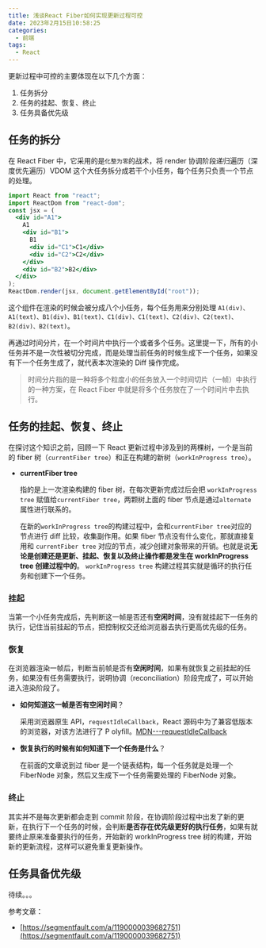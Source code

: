 ```yaml
---
title: 浅谈React Fiber如何实现更新过程可控
date: 2023年2月15日10:58:25
categories:
  - 前端
tags:
  - React
---
```


<custom-header/>

更新过程中可控的主要体现在以下几个方面：

1. 任务拆分
2. 任务的挂起、恢复、终止
3. 任务具备优先级

## 任务的拆分

在 React Fiber 中，它采用的是`化整为零`的战术，将 render 协调阶段递归遍历（深度优先遍历）VDOM 这个大任务拆分成若干个小任务，每个任务只负责一个节点的处理。

```jsx
import React from "react";
import ReactDom from "react-dom";
const jsx = (
  <div id="A1">
    A1     
    <div id="B1">
      B1       
      <div id="C1">C1</div>
      <div id="C2">C2</div>
    </div>
    <div id="B2">B2</div>
  </div>
);
ReactDom.render(jsx, document.getElementById("root"));
```

这个组件在渲染的时候会被分成八个小任务，每个任务用来分别处理 `A1(div)、A1(text)、B1(div)、B1(text)、C1(div)、C1(text)、C2(div)、C2(text)、B2(div)、B2(text)`。

再通过时间分片，在一个时间片中执行一个或者多个任务。这里提一下，所有的小任务并不是一次性被切分完成，而是处理当前任务的时候生成下一个任务，如果没有下一个任务生成了，就代表本次渲染的 Diff 操作完成。

> 时间分片指的是一种将多个粒度小的任务放入一个时间切片（一帧）中执行的一种方案，在 React Fiber 中就是将多个任务放在了一个时间片中去执行。

## 任务的挂起、恢复、终止

在探讨这个知识之前，回顾一下 React 更新过程中涉及到的两棵树，一个是当前的 fiber 树（`currentFiber tree`）和正在构建的新树（`workInProgress tree`）。

- **currentFiber tree**

  指的是上一次渲染构建的 fiber 树，在每次更新完成过后会把 `workInProgress tree` 赋值给`currentFiber tree`，两颗树上面的 fiber 节点是通过`alternate`属性进行联系的。

  在新的`workInProgress tree`的构建过程中，会和`currentFiber tree`对应的节点进行 diff 比较，收集副作用。如果 fiber 节点没有什么变化，那就直接复用和 `currentFiber tree` 对应的节点，减少创建对象带来的开销。也就是说**无论是创建还是更新、挂起、恢复以及终止操作都是发生在 workInProgress tree 创建过程中的**。
  `workInProgress tree` 构建过程其实就是循环的执行任务和创建下一个任务。

### 挂起

当第一个小任务完成后，先判断这一帧是否还有**空闲时间**，没有就挂起下一任务的执行，记住当前挂起的节点，把控制权交还给浏览器去执行更高优先级的任务。

### 恢复

在浏览器渲染一帧后，判断当前帧是否有**空闲时间**，如果有就恢复之前挂起的任务，如果没有任务需要执行，说明协调（reconciliation）阶段完成了，可以开始进入渲染阶段了。

- **如何知道这一帧是否有空闲时间**？

  采用浏览器原生 API，`requestIdleCallback`，React 源码中为了兼容低版本的浏览器，对该方法进行了 P
  olyfill。[MDN---requestIdleCallback](https://developer.mozilla.org/zh-CN/docs/Web/API/Window/requestIdleCallback)

- **恢复执行的时候有如何知道下一个任务是什么**？

  在前面的文章说到过 fiber 是一个链表结构，每一个任务就是处理一个 FiberNode 对象，然后又生成下一个任务需要处理的 FiberNode 对象。

### 终止

其实并不是每次更新都会走到 commit 阶段，在协调阶段过程中出发了新的更新，在执行下一个任务的时候，会判断**是否存在优先级更好的执行任务**，如果有就要终止原来准备要执行的任务，开始新的 workInProgress tree 树的构建，开始新的更新流程，这样可以避免重复更新操作。

## 任务具备优先级

待续。。。

参考文章：

- [https://segmentfault.com/a/1190000039682751](https://segmentfault.com/a/1190000039682751)

